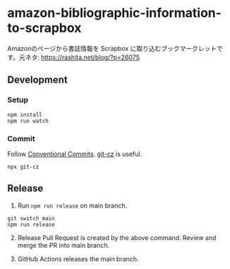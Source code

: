# amazon-bibliographic-information-to-scrapbox
Amazonのページから書誌情報を Scrapbox に取り込むブックマークレットです。元ネタ: https://rashita.net/blog/?p=26075

## Development

### Setup

```
npm install
npm run watch
```

### Commit

Follow [Conventional Commits](https://www.conventionalcommits.org/en/v1.0.0/). [git-cz](https://github.com/streamich/git-cz) is useful.

```
npx git-cz
```

## Release

1. Run `npm run release` on main branch.
```
git switch main
npm run release
```

2. Release Pull Request is created by the above command. Review and merge the PR into main branch.

3. GitHub Actions releases the main branch.
